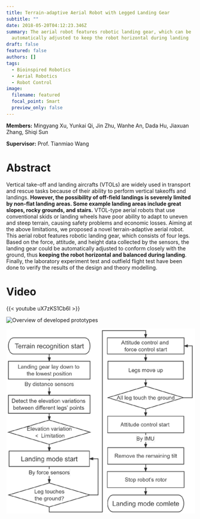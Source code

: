 ```yaml
---
title: Terrain-adaptive Aerial Robot with Legged Landing Gear
subtitle: ""
date: 2018-05-20T04:12:23.346Z
summary: The aerial robot features robotic landing gear, which can be
  automatically adjusted to keep the robot horizontal during landing
draft: false
featured: false
authors: []
tags:
  - Bioinspired Robotics
  - Aerial Robotics
  - Robot Control
image:
  filename: featured
  focal_point: Smart
  preview_only: false
---
```

**Members:** Mingyang Xu, Yunkai Qi, Jin Zhu, Wanhe An, Dada Hu, Jiaxuan Zhang, Shiqi Sun

**Supervisor:** Prof. Tianmiao Wang

# Abstract

Vertical take-off and landing aircrafts (VTOLs) are widely used in transport and rescue tasks because of their ability to perform vertical takeoffs and landings. **However, the possibility of off-field landings is severely limited by non-flat landing areas. Some example landing areas include great slopes, rocky grounds, and stairs.** VTOL-type aerial robots that use conventional skids or landing wheels have poor ability to adapt to uneven and steep terrain, causing safety problems and economic losses. Aiming at the above limitations, we proposed a novel terrain-adaptive aerial robot. This aerial robot features robotic landing gear, which consists of four legs. Based on the force, attitude, and height data collected by the sensors, the landing gear could be automatically adjusted to conform closely with the ground, thus **keeping the robot horizontal and balanced during landing**. Finally, the laboratory experiment test and outfield flight test have been done to verify the results of the design and theory modelling.



# Video

{{< youtube uX7zKS1Cb6I >}}



![](la1.jpg "Overview of developed prototypes")

![](la2.png "Process of the terrain-adaptive landing mode")